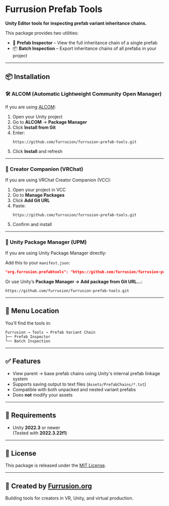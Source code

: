# Furrusion Prefab Tools

**Unity Editor tools for inspecting prefab variant inheritance chains.**

This package provides two utilities:
- 🧩 **Prefab Inspector** – View the full inheritance chain of a single prefab
- 📦 **Batch Inspection** – Export inheritance chains of all prefabs in your project

---

## 📦 Installation

### 🛠 ALCOM (Automatic Lightweight Community Open Manager)

If you are using [ALCOM](https://alcom.app):

1. Open your Unity project
2. Go to **ALCOM** → **Package Manager**
3. Click **Install from Git**
4. Enter:
   ```
   https://github.com/furrusion/furrusion-prefab-tools.git
   ```
5. Click **Install** and refresh

---

### 🧪 Creator Companion (VRChat)

If you are using VRChat Creator Companion (VCC):

1. Open your project in VCC
2. Go to **Manage Packages**
3. Click **Add Git URL**
4. Paste:
   ```
   https://github.com/furrusion/furrusion-prefab-tools.git
   ```
5. Confirm and install

---

### 🔧 Unity Package Manager (UPM)

If you are using Unity Package Manager directly:

Add this to your `manifest.json`:

```json
"org.furrusion.prefabtools": "https://github.com/furrusion/furrusion-prefab-tools.git"
```

Or use Unity’s **Package Manager → Add package from Git URL...**:

```
https://github.com/furrusion/furrusion-prefab-tools.git
```

---

## 🧭 Menu Location

You’ll find the tools in:

```
Furrusion → Tools → Prefab Variant Chain
├── Prefab Inspector
└── Batch Inspection
```

---

## ✅ Features

- View parent → base prefab chains using Unity's internal prefab linkage system
- Supports saving output to text files (`Assets/PrefabChains/*.txt`)
- Compatible with both unpacked and nested variant prefabs
- Does **not** modify your assets

---

## 🧰 Requirements

- Unity **2022.3** or newer  
  (Tested with **2022.3.22f1**)

---

## 📄 License

This package is released under the [MIT License](LICENSE).

---

## 🐾 Created by [Furrusion.org](https://furrusion.org)

Building tools for creators in VR, Unity, and virtual production.
